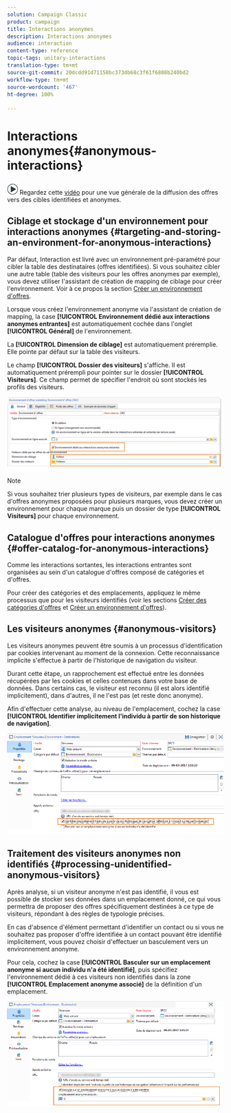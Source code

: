 ```yaml
---
solution: Campaign Classic
product: campaign
title: Interactions anonymes
description: Interactions anonymes
audience: interaction
content-type: reference
topic-tags: unitary-interactions
translation-type: tm+mt
source-git-commit: 20dcdd91d71158bc373db68c3f61f6808b240bd2
workflow-type: tm+mt
source-wordcount: '467'
ht-degree: 100%

---
```



# Interactions anonymes{#anonymous-interactions}

![](assets/do-not-localize/how-to-video.png) Regardez cette [vidéo](https://helpx.adobe.com/campaign/classic/how-to/indetified-and-anonymous-interaction-in-acv6.html?playlist=/ccx/v1/collection/product/campaign/classic/segment/digital-marketers/explevel/intermediate/applaunch/get-started/collection.ccx.js&amp;ref=helpx.adobe.com) pour une vue générale de la diffusion des offres vers des cibles identifiées et anonymes.

## Ciblage et stockage d&#39;un environnement pour interactions anonymes {#targeting-and-storing-an-environment-for-anonymous-interactions}

Par défaut, Interaction est livré avec un environnement pré-paramétré pour cibler la table des destinataires (offres identifiées). Si vous souhaitez cibler une autre table (table des visiteurs pour les offres anonymes par exemple), vous devez utiliser l&#39;assistant de création de mapping de ciblage pour créer l&#39;environnement. Voir à ce propos la section [Créer un environnement d&#39;offres](../../interaction/using/live-design-environments.md#creating-an-offer-environment).

Lorsque vous créez l&#39;environnement anonyme via l&#39;assistant de création de mapping, la case **[!UICONTROL Environnement dédié aux interactions anonymes entrantes]** est automatiquement cochée dans l&#39;onglet **[!UICONTROL Général]** de l&#39;environnement.

La **[!UICONTROL Dimension de ciblage]** est automatiquement préremplie. Elle pointe par défaut sur la table des visiteurs.

Le champ **[!UICONTROL Dossier des visiteurs]** s&#39;affiche. Il est automatiquement prérempli pour pointer sur le dossier **[!UICONTROL Visiteurs]**. Ce champ permet de spécifier l&#39;endroit où sont stockés les profils des visiteurs.

![](assets/anonymous_environment_option.png)

>[!NOTE]
>
>Si vous souhaitez trier plusieurs types de visiteurs, par exemple dans le cas d&#39;offres anonymes proposées pour plusieurs marques, vous devez créer un environnement pour chaque marque puis un dossier de type **[!UICONTROL Visiteurs]** pour chaque environnement.

## Catalogue d&#39;offres pour interactions anonymes {#offer-catalog-for-anonymous-interactions}

Comme les interactions sortantes, les interactions entrantes sont organisées au sein d&#39;un catalogue d&#39;offres composé de catégories et d&#39;offres.

Pour créer des catégories et des emplacements, appliquez le même processus que pour les visiteurs identifiés (voir les sections [Créer des catégories d&#39;offres](../../interaction/using/creating-offer-categories.md) et [Créer un environnement d&#39;offres](../../interaction/using/live-design-environments.md#creating-an-offer-environment)).

## Les visiteurs anonymes {#anonymous-visitors}

Les visiteurs anonymes peuvent être soumis à un processus d&#39;identification par cookies intervenant au moment de la connexion. Cette reconnaissance implicite s&#39;effectue à partir de l&#39;historique de navigation du visiteur.

Durant cette étape, un rapprochement est effectué entre les données récupérées par les cookies et celles contenues dans votre base de données. Dans certains cas, le visiteur est reconnu (il est alors identifié implicitement), dans d&#39;autres, il ne l&#39;est pas (et reste donc anonyme).

Afin d&#39;effectuer cette analyse, au niveau de l&#39;emplacement, cochez la case **[!UICONTROL Identifier implicitement l&#39;individu à partir de son historique de navigation]**.

![](assets/identification_anonymous_visitors.png)

## Traitement des visiteurs anonymes non identifiés {#processing-unidentified-anonymous-visitors}

Après analyse, si un visiteur anonyme n&#39;est pas identifié, il vous est possible de stocker ses données dans un emplacement donné, ce qui vous permettra de proposer des offres spécifiquement destinées à ce type de visiteurs, répondant à des règles de typologie précises.

En cas d&#39;absence d&#39;élément permettant d&#39;identifier un contact ou si vous ne souhaitez pas proposer d&#39;offre identifiée à un contact pouvant être identifié implicitement, vous pouvez choisir d&#39;effectuer un basculement vers un environnement anonyme.

Pour cela, cochez la case **[!UICONTROL Basculer sur un emplacement anonyme si aucun individu n&#39;a été identifié]**, puis spécifiez l&#39;environnement dédié à ces visiteurs non identifiés dans la zone **[!UICONTROL Emplacement anonyme associé]** de la définition d&#39;un emplacement.

![](assets/anonymous_to_anonymous_environment.png)


